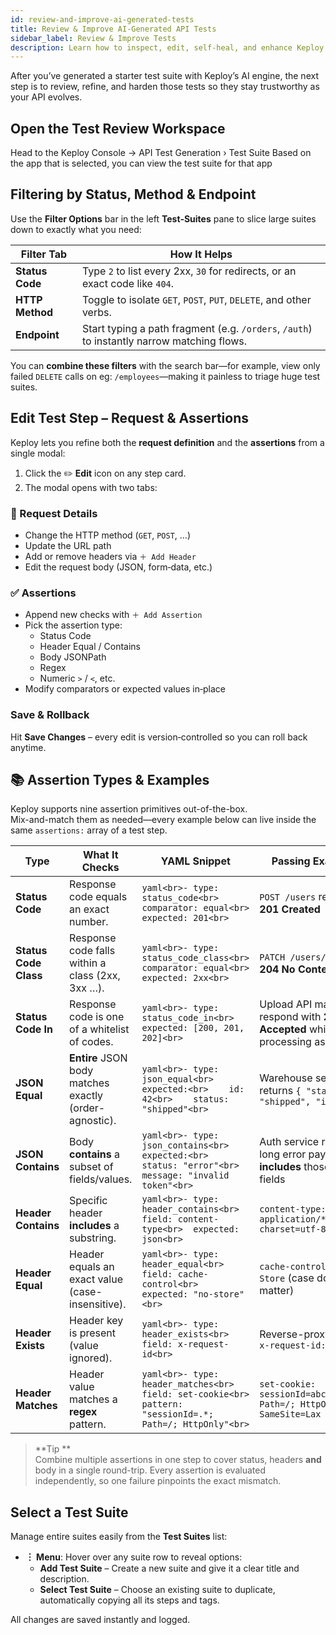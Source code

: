 ```yaml
---
id: review-and-improve-ai-generated-tests
title: Review & Improve AI-Generated API Tests
sidebar_label: Review & Improve Tests
description: Learn how to inspect, edit, self-heal, and enhance Keploy’s AI-generated API test suites for maximum coverage and reliability.
---
```


After you’ve generated a starter test suite with Keploy’s AI engine, the next step is to review, refine, and harden those tests so they stay trustworthy as your API evolves.

## Open the Test Review Workspace

Head to the Keploy Console → API Test Generation › Test Suite
Based on the app that is selected, you can view the test suite for that app

## Filtering by Status, Method & Endpoint

Use the **Filter Options** bar in the left **Test‑Suites** pane to slice large suites down to exactly what you need:

| **Filter Tab**  | **How It Helps**                                                                           |
| --------------- | ------------------------------------------------------------------------------------------ |
| **Status Code** | Type `2` to list every 2xx, `30` for redirects, or an exact code like `404`.               |
| **HTTP Method** | Toggle to isolate `GET`, `POST`, `PUT`, `DELETE`, and other verbs.                         |
| **Endpoint**    | Start typing a path fragment (e.g. `/orders`, `/auth`) to instantly narrow matching flows. |

You can **combine these filters** with the search bar—for example, view only failed `DELETE` calls on eg: `/employees`—making it painless to triage huge test suites.

## Edit Test Step – Request & Assertions

Keploy lets you refine both the **request definition** and the **assertions** from a single modal:

1. Click the ✏️ **Edit** icon on any step card.
2. The modal opens with two tabs:

### 📨 Request Details

- Change the HTTP method (`GET`, `POST`, …)
- Update the URL path
- Add or remove headers via `＋ Add Header`
- Edit the request body (JSON, form‑data, etc.)

### ✅ Assertions

- Append new checks with `＋ Add Assertion`
- Pick the assertion type:
  - Status Code
  - Header Equal / Contains
  - Body JSONPath
  - Regex
  - Numeric `>` / `<`, etc.
- Modify comparators or expected values in‑place

### Save & Rollback

Hit **Save Changes** – every edit is version‑controlled so you can roll back anytime.

## 📚 Assertion Types & Examples

Keploy supports nine assertion primitives out-of-the-box.  
Mix-and-match them as needed—every example below can live inside the same `assertions:` array of a test step.

| **Type**              | **What It Checks**                                     | **YAML Snippet**                                                                                           | **Passing Example**                                                          |
| --------------------- | ------------------------------------------------------ | ---------------------------------------------------------------------------------------------------------- | ---------------------------------------------------------------------------- |
| **Status Code**       | Response code equals an exact number.                  | `yaml<br>- type: status_code<br>  comparator: equal<br>  expected: 201<br>`                                | `POST /users` returns **201 Created**                                        |
| **Status Code Class** | Response code falls within a class (2xx, 3xx …).       | `yaml<br>- type: status_code_class<br>  comparator: equal<br>  expected: 2xx<br>`                          | `PATCH /users/42` → **204 No Content**                                       |
| **Status Code In**    | Response code is one of a whitelist of codes.          | `yaml<br>- type: status_code_in<br>  expected: [200, 201, 202]<br>`                                        | Upload API may respond with **202 Accepted** while processing async          |
| **JSON Equal**        | **Entire** JSON body matches exactly (order-agnostic). | `yaml<br>- type: json_equal<br>  expected:<br>    id: 42<br>    status: "shipped"<br>`                     | Warehouse service returns `{ "status": "shipped", "id": 42 }`                |
| **JSON Contains**     | Body **contains** a subset of fields/values.           | `yaml<br>- type: json_contains<br>  expected:<br>    status: "error"<br>    message: "invalid token"<br>`  | Auth service returns a long error payload that **includes** those two fields |
| **Header Contains**   | Specific header **includes** a substring.              | `yaml<br>- type: header_contains<br>  field: content-type<br>  expected: json<br>`                         | `content-type: application/**json**; charset=utf-8`                          |
| **Header Equal**      | Header equals an exact value (case-insensitive).       | `yaml<br>- type: header_equal<br>  field: cache-control<br>  expected: "no-store"<br>`                     | `cache-control: No-Store` (case doesn’t matter)                              |
| **Header Exists**     | Header key is present (value ignored).                 | `yaml<br>- type: header_exists<br>  field: x-request-id<br>`                                               | Reverse-proxy injects `x-request-id: 4b087…`                                 |
| **Header Matches**    | Header value matches a **regex** pattern.              | `yaml<br>- type: header_matches<br>  field: set-cookie<br>  pattern: "sessionId=.*; Path=/; HttpOnly"<br>` | `set-cookie: sessionId=abc123; Path=/; HttpOnly; SameSite=Lax`               |

> **Tip **  
> Combine multiple assertions in one step to cover status, headers **and** body in a single round-trip. Every assertion is evaluated independently, so one failure pinpoints the exact mismatch.

## Select a Test Suite

Manage entire suites easily from the **Test Suites** list:

- **︙ Menu**: Hover over any suite row to reveal options:
  - **Add Test Suite** – Create a new suite and give it a clear title and description.
  - **Select Test Suite** – Choose an existing suite to duplicate, automatically copying all its steps and tags.

All changes are saved instantly and logged.
